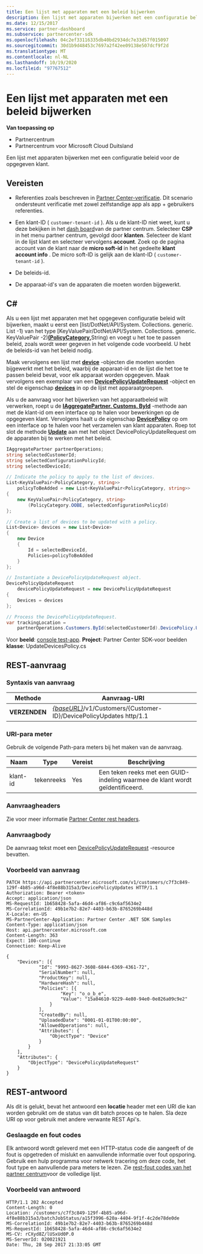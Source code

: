 ```yaml
---
title: Een lijst met apparaten met een beleid bijwerken
description: Een lijst met apparaten bijwerken met een configuratie beleid voor de opgegeven klant.
ms.date: 12/15/2017
ms.service: partner-dashboard
ms.subservice: partnercenter-sdk
ms.openlocfilehash: 04c2ef33116335db40bd2934dc7e33d57f015097
ms.sourcegitcommit: 30d1b9d48453c7697a2f42ee09138e507dcf9f2d
ms.translationtype: MT
ms.contentlocale: nl-NL
ms.lasthandoff: 10/19/2020
ms.locfileid: "97767512"
---
```

# <a name="update-a-list-of-devices-with-a-policy"></a>Een lijst met apparaten met een beleid bijwerken

**Van toepassing op**

- Partnercentrum
- Partnercentrum voor Microsoft Cloud Duitsland

Een lijst met apparaten bijwerken met een configuratie beleid voor de opgegeven klant.

## <a name="prerequisites"></a>Vereisten

- Referenties zoals beschreven in [Partner Center-verificatie](partner-center-authentication.md). Dit scenario ondersteunt verificatie met zowel zelfstandige app als app + gebruikers referenties.

- Een klant-ID ( `customer-tenant-id` ). Als u de klant-ID niet weet, kunt u deze bekijken in het [dash board](https://partner.microsoft.com/dashboard)van de partner centrum. Selecteer **CSP** in het menu partner centrum, gevolgd door **klanten**. Selecteer de klant in de lijst klant en selecteer vervolgens **account**. Zoek op de pagina account van de klant naar de **micro soft-id** in het gedeelte **klant account info** . De micro soft-ID is gelijk aan de klant-ID ( `customer-tenant-id` ).

- De beleids-id.

- De apparaat-id's van de apparaten die moeten worden bijgewerkt.

## <a name="c"></a>C\#

Als u een lijst met apparaten met het opgegeven configuratie beleid wilt bijwerken, maakt u eerst een [list/DotNet/API/System. Collections. generic. List -1) van het type [KeyValuePair/DotNet/API/System. Collections. generic. KeyValuePair -2)[**(PolicyCategory,**](/dotnet/api/microsoft.store.partnercenter.models.devicesdeployment.policycategory)String) en voegt u het toe te passen beleid, zoals wordt weer gegeven in het volgende code voorbeeld. U hebt de beleids-id van het beleid nodig.

Maak vervolgens een lijst met [**device**](/dotnet/api/microsoft.store.partnercenter.models.devicesdeployment.device) -objecten die moeten worden bijgewerkt met het beleid, waarbij de apparaat-id en de lijst die het toe te passen beleid bevat, voor elk apparaat worden opgegeven. Maak vervolgens een exemplaar van een [**DevicePolicyUpdateRequest**](/dotnet/api/microsoft.store.partnercenter.models.devicesdeployment.devicepolicyupdaterequest) -object en stel de eigenschap [**devices**](/dotnet/api/microsoft.store.partnercenter.models.devicesdeployment.devicebatchcreationrequest.devices) in op de lijst met apparaatgroepen.

Als u de aanvraag voor het bijwerken van het apparaatbeleid wilt verwerken, roept u de [**IAggregatePartner. Customs. ById**](/dotnet/api/microsoft.store.partnercenter.customers.icustomercollection.byid) -methode aan met de klant-id om een interface op te halen voor bewerkingen op de opgegeven klant. Vervolgens haalt u de eigenschap [**DevicePolicy**](/dotnet/api/microsoft.store.partnercenter.customers.icustomer.devicepolicy) op om een interface op te halen voor het verzamelen van klant apparaten. Roep tot slot de methode [**Update**](/dotnet/api/microsoft.store.partnercenter.devicesdeployment.icustomerdevicecollection.update) aan met het object DevicePolicyUpdateRequest om de apparaten bij te werken met het beleid.

``` csharp
IAggregatePartner partnerOperations;
string selectedCustomerId;
string selectedConfigurationPolicyId;
string selectedDeviceId;

// Indicate the policy to apply to the list of devices.
List<KeyValuePair<PolicyCategory, string>>
    policyToBeAdded = new List<KeyValuePair<PolicyCategory, string>>
{
    new KeyValuePair<PolicyCategory, string>
        (PolicyCategory.OOBE, selectedConfigurationPolicyId)
};

// Create a list of devices to be updated with a policy.
List<Device> devices = new List<Device>
{
    new Device
    {
        Id = selectedDeviceId,
        Policies=policyToBeAdded
    }
};

// Instantiate a DevicePolicyUpdateRequest object.
DevicePolicyUpdateRequest
    devicePolicyUpdateRequest = new DevicePolicyUpdateRequest
{
    Devices = devices
};

// Process the DevicePolicyUpdateRequest.
var trackingLocation =
    partnerOperations.Customers.ById(selectedCustomerId).DevicePolicy.Update(devicePolicyUpdateRequest);
```

Voor **beeld**: [console test-app](console-test-app.md). **Project**: Partner Center SDK-voor beelden **klasse**: UpdateDevicesPolicy.cs

## <a name="rest-request"></a>REST-aanvraag

### <a name="request-syntax"></a>Syntaxis van aanvraag

| Methode    | Aanvraag-URI                                                                                         |
|-----------|-----------------------------------------------------------------------------------------------------|
| **VERZENDEN** | [*{baseURL}*](partner-center-rest-urls.md)/v1/Customers/{Customer-ID}/DevicePolicyUpdates http/1.1 |

### <a name="uri-parameter"></a>URI-para meter

Gebruik de volgende Path-para meters bij het maken van de aanvraag.

| Naam        | Type   | Vereist | Beschrijving                                           |
|-------------|--------|----------|-------------------------------------------------------|
| klant-id | tekenreeks | Yes      | Een teken reeks met een GUID-indeling waarmee de klant wordt geïdentificeerd. |

### <a name="request-headers"></a>Aanvraagheaders

Zie voor meer informatie [Partner Center rest headers](headers.md).

### <a name="request-body"></a>Aanvraagbody

De aanvraag tekst moet een [DevicePolicyUpdateRequest](device-deployment-resources.md#devicepolicyupdaterequest) -resource bevatten.

### <a name="request-example"></a>Voorbeeld van aanvraag

```http
PATCH https://api.partnercenter.microsoft.com/v1/customers/c7f3c849-129f-4b85-a96d-4f8e88b315a3/DevicePolicyUpdates HTTP/1.1
Authorization: Bearer <token>
Accept: application/json
MS-RequestId: 1b658428-5afa-46d4-af86-c9c6af5634e2
MS-CorrelationId: 49b1e7b2-82e7-4403-b63b-8765269b448d
X-Locale: en-US
MS-PartnerCenter-Application: Partner Center .NET SDK Samples
Content-Type: application/json
Host: api.partnercenter.microsoft.com
Content-Length: 363
Expect: 100-continue
Connection: Keep-Alive

{
    "Devices": [{
            "Id": "9993-8627-3608-6844-6369-4361-72",
            "SerialNumber": null,
            "ProductKey": null,
            "HardwareHash": null,
            "Policies": [{
                    "Key": "o_o_b_e",
                    "Value": "15a04610-9229-4e80-94e0-0e826a09c9e2"
                }
            ],
            "CreatedBy": null,
            "UploadedDate": "0001-01-01T00:00:00",
            "AllowedOperations": null,
            "Attributes": {
                "ObjectType": "Device"
            }
        }
    ],
    "Attributes": {
        "ObjectType": "DevicePolicyUpdateRequest"
    }
}
```

## <a name="rest-response"></a>REST-antwoord

Als dit is gelukt, bevat het antwoord een **locatie** header met een URI die kan worden gebruikt om de status van dit batch proces op te halen. Sla deze URI op voor gebruik met andere verwante REST Api's.

### <a name="response-success-and-error-codes"></a>Geslaagde en fout codes

Elk antwoord wordt geleverd met een HTTP-status code die aangeeft of de fout is opgetreden of mislukt en aanvullende informatie over fout opsporing. Gebruik een hulp programma voor netwerk tracering om deze code, het fout type en aanvullende para meters te lezen. Zie [rest-fout codes van het partner centrum](error-codes.md)voor de volledige lijst.

### <a name="response-example"></a>Voorbeeld van antwoord

```http
HTTP/1.1 202 Accepted
Content-Length: 0
Location: /customers/c7f3c849-129f-4b85-a96d-4f8e88b315a3/batchJobStatus/a15f3996-620a-4404-9f1f-4c2de78de0de
MS-CorrelationId: 49b1e7b2-82e7-4403-b63b-8765269b448d
MS-RequestId: 1b658428-5afa-46d4-af86-c9c6af5634e2
MS-CV: rCXyd8Z/lUSxUd0P.0
MS-ServerId: 020021921
Date: Thu, 28 Sep 2017 21:33:05 GMT
```
